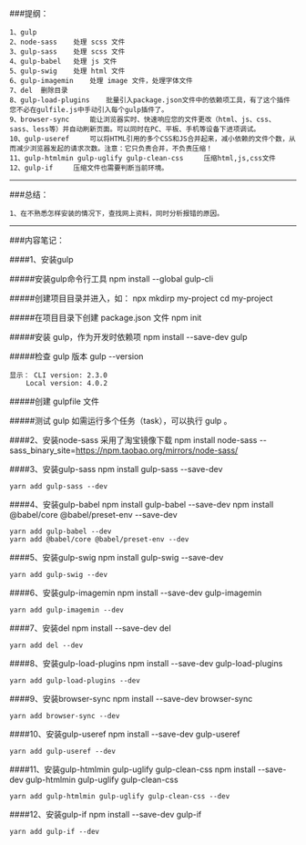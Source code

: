
###提纲：

    1、gulp
    2、node-sass    处理 scss 文件
    3、gulp-sass    处理 scss 文件
    4、gulp-babel   处理 js 文件
    5、gulp-swig    处理 html 文件
    6、gulp-imagemin    处理 image 文件，处理字体文件
    7、del  删除目录
    8、gulp-load-plugins    批量引入package.json文件中的依赖项工具，有了这个插件您不必在gulfile.js中手动引入每个gulp插件了。
    9、browser-sync     能让浏览器实时、快速响应您的文件更改（html、js、css、sass、less等）并自动刷新页面。可以同时在PC、平板、手机等设备下进项调试。
    10、gulp-useref     可以将HTML引用的多个CSS和JS合并起来，减小依赖的文件个数，从而减少浏览器发起的请求次数。注意：它只负责合并，不负责压缩！
    11、gulp-htmlmin gulp-uglify gulp-clean-css     压缩html,js,css文件
    12、gulp-if     压缩文件也需要判断当前环境。
----------------------
###总结：

    1、在不熟悉怎样安装的情况下，查找网上资料，同时分析报错的原因。
----------------------
###内容笔记：

####1、安装gulp

#####安装gulp命令行工具
    npm install --global gulp-cli

#####创建项目目录并进入，如：
    npx mkdirp my-project
    cd my-project

#####在项目目录下创建 package.json 文件
    npm init

#####安装 gulp，作为开发时依赖项
    npm install --save-dev gulp

#####检查 gulp 版本
    gulp --version

    显示： CLI version: 2.3.0
        Local version: 4.0.2

#####创建 gulpfile 文件

#####测试
    gulp
    如需运行多个任务（task），可以执行 gulp <task> <othertask>。



####2、安装node-sass
    采用了淘宝镜像下载
    npm install node-sass --sass_binary_site=https://npm.taobao.org/mirrors/node-sass/

####3、安装gulp-sass
    npm install gulp-sass --save-dev

    yarn add gulp-sass --dev 

####4、安装gulp-babel
    npm install gulp-babel --save-dev
    npm install @babel/core @babel/preset-env --save-dev

    yarn add gulp-babel --dev   
    yarn add @babel/core @babel/preset-env --dev

    
####5、安装gulp-swig
    npm install gulp-swig --save-dev

    yarn add gulp-swig --dev

####6、安装gulp-imagemin
    npm install --save-dev gulp-imagemin

    yarn add gulp-imagemin --dev

####7、安装del
    npm install --save-dev del

    yarn add del --dev

####8、安装gulp-load-plugins
    npm install --save-dev gulp-load-plugins

    yarn add gulp-load-plugins --dev

####9、安装browser-sync
    npm install --save-dev browser-sync

    yarn add browser-sync --dev  

####10、安装gulp-useref
    npm install --save-dev gulp-useref

    yarn add gulp-useref --dev  

####11、安装gulp-htmlmin gulp-uglify gulp-clean-css
    npm install --save-dev gulp-htmlmin gulp-uglify gulp-clean-css

    yarn add gulp-htmlmin gulp-uglify gulp-clean-css --dev  

####12、安装gulp-if
    npm install --save-dev gulp-if

    yarn add gulp-if --dev  